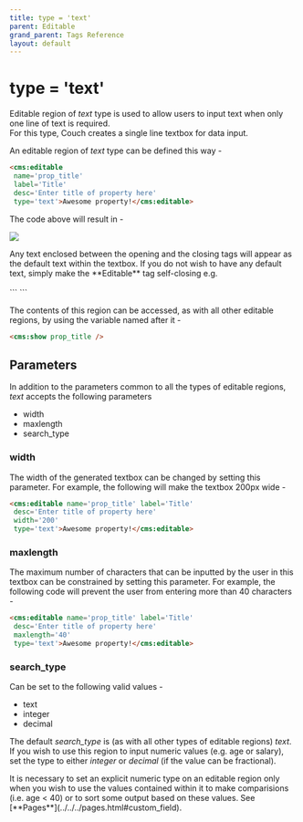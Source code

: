 ```yaml
---
title: type = 'text'
parent: Editable
grand_parent: Tags Reference
layout: default
---
```


# type = 'text'

Editable region of _text_ type is used to allow users to input text when only one line of text is required.<br/>
For this type, Couch creates a single line textbox for data input.

An editable region of _text_ type can be defined this way -

```html
<cms:editable
 name='prop_title'
 label='Title'
 desc='Enter title of property here'
 type='text'>Awesome property!</cms:editable>
```

The code above will result in -

![](../../../../assets/img/contents/editable-text.gif)

<p class="notice">
    Any text enclosed between the opening and the closing tags will appear as the default text within the textbox. If you do not wish to have any default text, simply make the **Editable** tag self-closing e.g.<br/>
    <br/>
    ```
<cms:editable name='prop_title' label='Title'
 desc='Enter title of property here'
 type='text' />
    ```
</p>

The contents of this region can be accessed, as with all other editable regions, by using the variable named after it -

```html
<cms:show prop_title />
```

## Parameters

In addition to the parameters common to all the types of editable regions, _text_ accepts the following parameters

*   width
*   maxlength
*   search\_type

### width

The width of the generated textbox can be changed by setting this parameter. For example, the following will make the textbox 200px wide -

```html
<cms:editable name='prop_title' label='Title'
 desc='Enter title of property here'
 width='200'
 type='text'>Awesome property!</cms:editable>
```

### maxlength

The maximum number of characters that can be inputted by the user in this textbox can be constrained by setting this parameter. For example, the following code will prevent the user from entering more than 40 characters -

```html
<cms:editable name='prop_title' label='Title'
 desc='Enter title of property here'
 maxlength='40'
 type='text'>Awesome property!</cms:editable>
```

### search_type

Can be set to the following valid values -

*   text
*   integer
*   decimal

The default *search\_type* is (as with all other types of editable regions) _text_.<br/>
If you wish to use this region to input numeric values (e.g. age or salary), set the type to either _integer_ or _decimal_ (if the value can be fractional).

<p class="notice">It is necessary to set an explicit numeric type on an editable region only when you wish to use the values contained within it to make comparisions (i.e. age &lt; 40) or to sort some output based on these values. See [**Pages**](../../../pages.html#custom_field).</p>
